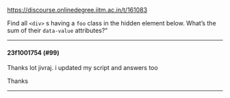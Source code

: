 https://discourse.onlinedegree.iitm.ac.in/t/161083

Find all <code>&lt;div&gt;</code> s having a <code>foo</code> class in the hidden element below. What’s the sum of their <code>data-value</code> attributes?"</p><hr>

<h4>23f1001754 (#99)</h4>
<p>Thanks lot jivraj. i updated my script and answers too</p>
<p>Thanks</p><hr>

</body></html>